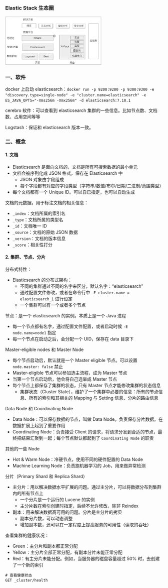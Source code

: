 ### Elastic Stack 生态圈

<img src="./image/Elastic-Stack生态圈.png" style="zoom:30%;" />

### 一、软件

docker 上启动 elasticsearch：`docker run -p 9200:9200 -p 9300:9300 -e "discovery.type=single-node" -e "cluster.name=elasticsearch" -e ES_JAVA_OPTS="-Xms256m -Xmx256m" -d elasticsearch:7.10.1`

cerebro 软件：可以查看到 elasticsearch 集群的一些信息。比如节点数、文档数、占用空间等等

Logstash：保证和 elasticsearch 版本一致。

### 二、概念

#### 1. 文档

- Elasticsearch 是面向文档的，文档是所有可搜索数据的最小单元
- 文档会被序列化成 JSON 格式，保存在 Elasticsearch 中
    - JSON 对象由字段组成
    - 每个字段都有对应的字段类型（字符串/数值/布尔/日期/二进制/范围类型）
- 每个文档都有一个 Unique ID。可以自已指定，也可以自动生成

文档的元数据，用于标注文档的相关信息：

- `_index`：文档所属的索引名
- `_type`：文档所属的类型名
- `_id`：文档唯一 ID
- `_source`：文档的原始 JSON 数据
- `_version`：文档的版本信息
- `_score`：相关性打分

#### 2. 集群、节点、分片

分布式特性：

- Elasticsearch 的分布式架构：
    - 不同的集群通过不同的名字来区分，默认名字：“elasticsearch”
    - 通过配置文件修改，或者在命令行中 `-E cluster.name = elasticsearch_1` 进行设定
    - 一个集群可以有一个或者多个节点

节点：是一个 elasticsearch 的实例。本质上是一个 Java 进程

- 每一个节点都有名字，通过配置文件配置，或者启动时候 `-E node.name=node1` 指定
- 每一个节点在启动之后，会分配一个 UID，保存在 data 目录下

Master-eligible nodes 和 Master Node

- 每个节点启动后，默认就是一个 Master eligible 节点。可以设置 `node.master: false` 禁止
- Master-eligible 节点可以参加选主流程，成为 Master 节点
- 当第一个节点启动后，他会将自己选举成 Master 节点
- 每个节点上都保存了集群的状态，只有 Master 节点才能修改集群的状态信息
    - 集群状态（Cluster State），维护了一个集群中必要的信息：所有的节点信息、所有的索引和其相关的 Mapping 与 Setting 信息、分片的路由信息

Data Node 和 Coordinating Node

- Data Node：可以保存数据的节点，叫做 Data Node。负责保存分片数据。在数据扩展上起到了重要作用
- Coordinating Node：负责接受 Client 的请求，将请求分发到合适的节点，最终把结果汇聚到一起；每个节点默认都起到了 `Coordinating Node` 的职责

其他的一些 Node

- Hot & Warm Node：冷硬节点，使用不同的硬件配置的 Data Node
- Machine Learning Node：负责跑机器学习的 Job，用来做异常检测

分片（Primary Shard 和 Replica Shard）

- 主分片：用以解决数据水平扩展的问题。通过主分片，可以将数据分布到集群内的所有节点上
    - 一个分片是一个运行的 Lucene 的实例
    - 主分片数在索引创建时指定，后续不允许修改，除非 Reindex
- 副本：用来解决数据高可用的问题。分片是主分片的拷贝
    - 副本分片数，可以动态调整
    - 增加副本数，还可以在一定程度上提高服务的可用性（读取的吞吐）

查看集群的健康状况：

- Green：主分片和副本都正常分配
- Yellow：主分片全部正常分配，有副本分片未能正常分配
- Red：有主分片未能分配。例如，当服务器的磁盘容量超过 50% 时，去创建了一个新的索引

```
# 查看健康状态
GET _cluster/health 
```

























